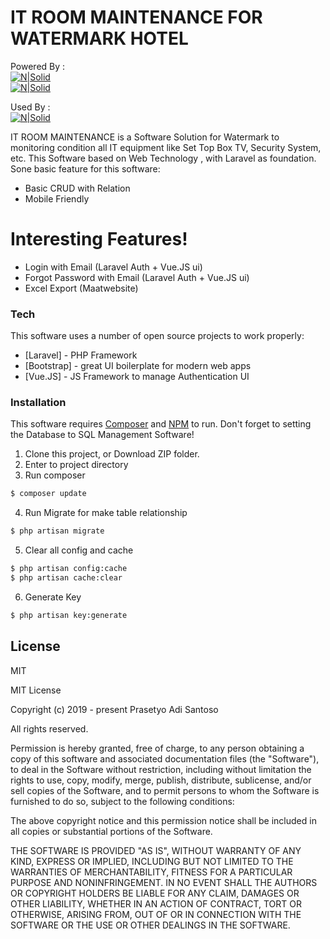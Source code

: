 # IT ROOM MAINTENANCE FOR WATERMARK HOTEL
Powered By : <br />
[![N|Solid](https://laravel.com/img/logotype.min.svg)](https://laravel.com/)<br />
[![N|Solid](https://cdn.staffaugmentation.se/dist/images/skills/vue.png)](hhttps://vuejs.org/)

Used By :<br />
[![N|Solid](https://www.watermark-bali.com/wp-content/uploads/2016/07/logo-1-1.png)](https://www.watermark-bali.com/)



IT ROOM MAINTENANCE is a Software Solution for Watermark to monitoring condition all IT equipment like Set Top Box TV, Security System, etc. This Software based on Web Technology , with Laravel as foundation. Sone basic feature for this software: 

  - Basic CRUD with Relation
  - Mobile Friendly
  

# Interesting Features!

  - Login with Email (Laravel Auth + Vue.JS ui)
  - Forgot Password with Email (Laravel Auth + Vue.JS ui)
  - Excel Export (Maatwebsite)


### Tech

This software uses a number of open source projects to work properly:

* [Laravel] - PHP Framework
* [Bootstrap] - great UI boilerplate for modern web apps
* [Vue.JS] - JS Framework to manage Authentication UI


### Installation

This software requires [Composer](https://getcomposer.org/) and [NPM](https://www.npmjs.com/)  to run.
Don't forget to setting the Database to SQL Management Software!

1. Clone this project, or Download ZIP folder.
2. Enter to project directory
3. Run composer
```sh
$ composer update
```

4. Run Migrate for make table relationship
```sh
$ php artisan migrate
```

5. Clear all config and cache
```sh
$ php artisan config:cache
$ php artisan cache:clear
```

6. Generate Key
```sh
$ php artisan key:generate
```


License
----

MIT

MIT License

Copyright (c) 2019 - present Prasetyo Adi Santoso

All rights reserved.

Permission is hereby granted, free of charge, to any person obtaining a copy
of this software and associated documentation files (the "Software"), to deal
in the Software without restriction, including without limitation the rights
to use, copy, modify, merge, publish, distribute, sublicense, and/or sell
copies of the Software, and to permit persons to whom the Software is
furnished to do so, subject to the following conditions:

The above copyright notice and this permission notice shall be included in all
copies or substantial portions of the Software.

THE SOFTWARE IS PROVIDED "AS IS", WITHOUT WARRANTY OF ANY KIND, EXPRESS OR
IMPLIED, INCLUDING BUT NOT LIMITED TO THE WARRANTIES OF MERCHANTABILITY,
FITNESS FOR A PARTICULAR PURPOSE AND NONINFRINGEMENT. IN NO EVENT SHALL THE
AUTHORS OR COPYRIGHT HOLDERS BE LIABLE FOR ANY CLAIM, DAMAGES OR OTHER
LIABILITY, WHETHER IN AN ACTION OF CONTRACT, TORT OR OTHERWISE, ARISING FROM,
OUT OF OR IN CONNECTION WITH THE SOFTWARE OR THE USE OR OTHER DEALINGS IN THE
SOFTWARE.
